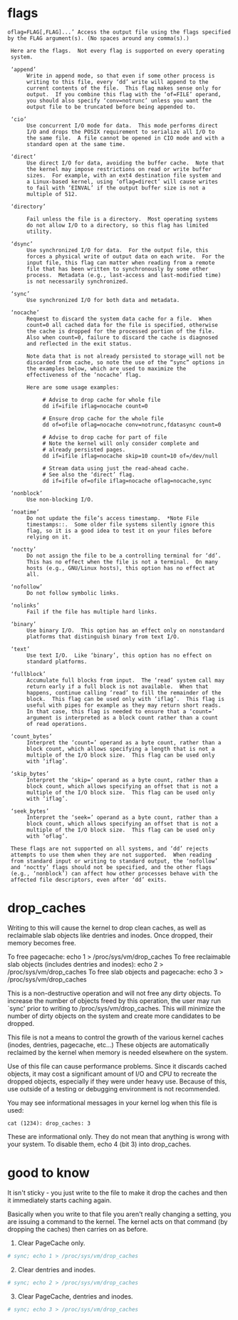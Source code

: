 
# flags

    oflag=FLAG[,FLAG]...’ Access the output file using the flags specified by the FLAG argument(s). (No spaces around any comma(s).)

     Here are the flags.  Not every flag is supported on every operating
     system.

     ‘append’
          Write in append mode, so that even if some other process is
          writing to this file, every ‘dd’ write will append to the
          current contents of the file.  This flag makes sense only for
          output.  If you combine this flag with the ‘of=FILE’ operand,
          you should also specify ‘conv=notrunc’ unless you want the
          output file to be truncated before being appended to.

     ‘cio’
          Use concurrent I/O mode for data.  This mode performs direct
          I/O and drops the POSIX requirement to serialize all I/O to
          the same file.  A file cannot be opened in CIO mode and with a
          standard open at the same time.

     ‘direct’
          Use direct I/O for data, avoiding the buffer cache.  Note that
          the kernel may impose restrictions on read or write buffer
          sizes.  For example, with an ext4 destination file system and
          a Linux-based kernel, using ‘oflag=direct’ will cause writes
          to fail with ‘EINVAL’ if the output buffer size is not a
          multiple of 512.

     ‘directory’

          Fail unless the file is a directory.  Most operating systems
          do not allow I/O to a directory, so this flag has limited
          utility.

     ‘dsync’
          Use synchronized I/O for data.  For the output file, this
          forces a physical write of output data on each write.  For the
          input file, this flag can matter when reading from a remote
          file that has been written to synchronously by some other
          process.  Metadata (e.g., last-access and last-modified time)
          is not necessarily synchronized.

     ‘sync’
          Use synchronized I/O for both data and metadata.

     ‘nocache’
          Request to discard the system data cache for a file.  When
          count=0 all cached data for the file is specified, otherwise
          the cache is dropped for the processed portion of the file.
          Also when count=0, failure to discard the cache is diagnosed
          and reflected in the exit status.

          Note data that is not already persisted to storage will not be
          discarded from cache, so note the use of the “sync” options in
          the examples below, which are used to maximize the
          effectiveness of the ‘nocache’ flag.

          Here are some usage examples:

               # Advise to drop cache for whole file
               dd if=ifile iflag=nocache count=0

               # Ensure drop cache for the whole file
               dd of=ofile oflag=nocache conv=notrunc,fdatasync count=0

               # Advise to drop cache for part of file
               # Note the kernel will only consider complete and
               # already persisted pages.
               dd if=ifile iflag=nocache skip=10 count=10 of=/dev/null

               # Stream data using just the read-ahead cache.
               # See also the ‘direct’ flag.
               dd if=ifile of=ofile iflag=nocache oflag=nocache,sync

     ‘nonblock’
          Use non-blocking I/O.

     ‘noatime’
          Do not update the file’s access timestamp.  *Note File
          timestamps::.  Some older file systems silently ignore this
          flag, so it is a good idea to test it on your files before
          relying on it.

     ‘noctty’
          Do not assign the file to be a controlling terminal for ‘dd’.
          This has no effect when the file is not a terminal.  On many
          hosts (e.g., GNU/Linux hosts), this option has no effect at
          all.

     ‘nofollow’
          Do not follow symbolic links.

     ‘nolinks’
          Fail if the file has multiple hard links.

     ‘binary’
          Use binary I/O.  This option has an effect only on nonstandard
          platforms that distinguish binary from text I/O.

     ‘text’
          Use text I/O.  Like ‘binary’, this option has no effect on
          standard platforms.

     ‘fullblock’
          Accumulate full blocks from input.  The ‘read’ system call may
          return early if a full block is not available.  When that
          happens, continue calling ‘read’ to fill the remainder of the
          block.  This flag can be used only with ‘iflag’.  This flag is
          useful with pipes for example as they may return short reads.
          In that case, this flag is needed to ensure that a ‘count=’
          argument is interpreted as a block count rather than a count
          of read operations.

     ‘count_bytes’
          Interpret the ‘count=’ operand as a byte count, rather than a
          block count, which allows specifying a length that is not a
          multiple of the I/O block size.  This flag can be used only
          with ‘iflag’.

     ‘skip_bytes’
          Interpret the ‘skip=’ operand as a byte count, rather than a
          block count, which allows specifying an offset that is not a
          multiple of the I/O block size.  This flag can be used only
          with ‘iflag’.

     ‘seek_bytes’
          Interpret the ‘seek=’ operand as a byte count, rather than a
          block count, which allows specifying an offset that is not a
          multiple of the I/O block size.  This flag can be used only
          with ‘oflag’.

     These flags are not supported on all systems, and ‘dd’ rejects
     attempts to use them when they are not supported.  When reading
     from standard input or writing to standard output, the ‘nofollow’
     and ‘noctty’ flags should not be specified, and the other flags
     (e.g., ‘nonblock’) can affect how other processes behave with the
     affected file descriptors, even after ‘dd’ exits.

# drop_caches

Writing to this will cause the kernel to drop clean caches, as well as
reclaimable slab objects like dentries and inodes.  Once dropped, their
memory becomes free.

To free pagecache:
    echo 1 > /proc/sys/vm/drop_caches
To free reclaimable slab objects (includes dentries and inodes):
    echo 2 > /proc/sys/vm/drop_caches
To free slab objects and pagecache:
    echo 3 > /proc/sys/vm/drop_caches

This is a non-destructive operation and will not free any dirty objects.
To increase the number of objects freed by this operation, the user may run
`sync' prior to writing to /proc/sys/vm/drop_caches.  This will minimize the
number of dirty objects on the system and create more candidates to be
dropped.

This file is not a means to control the growth of the various kernel caches
(inodes, dentries, pagecache, etc...)  These objects are automatically
reclaimed by the kernel when memory is needed elsewhere on the system.

Use of this file can cause performance problems.  Since it discards cached
objects, it may cost a significant amount of I/O and CPU to recreate the
dropped objects, especially if they were under heavy use.  Because of this,
use outside of a testing or debugging environment is not recommended.

You may see informational messages in your kernel log when this file is
used:

    cat (1234): drop_caches: 3

These are informational only.  They do not mean that anything is wrong
with your system.  To disable them, echo 4 (bit 3) into drop_caches.

# good to know

It isn't sticky - you just write to the file to make it drop the caches and then it immediately starts caching again.

Basically when you write to that file you aren't really changing a setting, you are issuing a command to the kernel. The kernel acts on that command (by dropping the caches) then carries on as before.


1. Clear PageCache only.
```bash
# sync; echo 1 > /proc/sys/vm/drop_caches
```
2. Clear dentries and inodes.
```bash
# sync; echo 2 > /proc/sys/vm/drop_caches
```
3. Clear PageCache, dentries and inodes.
```bash
# sync; echo 3 > /proc/sys/vm/drop_caches 
```